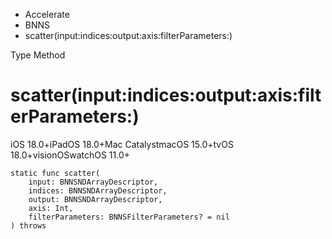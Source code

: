 

- Accelerate
- BNNS
-  scatter(input:indices:output:axis:filterParameters:) 

Type Method

# scatter(input:indices:output:axis:filterParameters:)

iOS 18.0+iPadOS 18.0+Mac CatalystmacOS 15.0+tvOS 18.0+visionOSwatchOS 11.0+

``` source
static func scatter(
    input: BNNSNDArrayDescriptor,
    indices: BNNSNDArrayDescriptor,
    output: BNNSNDArrayDescriptor,
    axis: Int,
    filterParameters: BNNSFilterParameters? = nil
) throws
```

